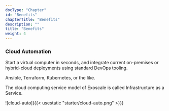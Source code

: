 ```yaml
---
docType: "Chapter"
id: "Benefits"
chapterTitle: "Benefits"
description: ""
title: "Benefits"
weight: 4
---
```



### **Cloud Automation**

Start a virtual computer in seconds, and integrate current on-premises or hybrid-cloud deployments using standard DevOps tooling.

Ansible, Terraform, Kubernetes, or the like.

The cloud computing service model of Exoscale is called Infrastructure as a Service.

![cloud-auto]({{< usestatic "starter/cloud-auto.png" >}})